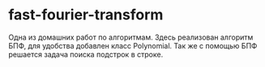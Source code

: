 # fast-fourier-transform

Одна из домашних работ по алгоритмам. Здесь реализован алгоритм БПФ, для удобства добавлен класс Polynomial. Так же с помощью БПФ решается задача поиска подстрок в строке.
